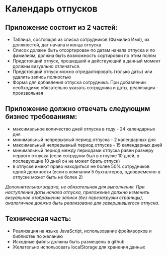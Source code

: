 # Календарь отпусков
## Приложение состоит из 2 частей:

- Таблица, состоящая из списка сотрудников (Фамилия Имя), их должностей, дат начала и конца отпуска
- Список должен быть отсортирован по датам начала отпуска и по фамилиям, должна быть возможность сортировки по этим полям
- Предстоящий отпуск, прошедший и действующий в данный момент должны визуально отличаться.
- Предстоящий отпуск можно отредактировать (только даты) или удалить запись полностью
- Форма для добавления отпуска сотрудника. При добавлении необходимо обязательно указать сотрудника и даты, реализация - произвольная
 
## Приложение должно отвечать следующим бизнес требованиям:

- максимальное количество дней отпуска в году - 24 календарных дня
- минимальный непрерывный период отпуска - 2 календарных дня
- максимальный непрерывный период отпуска - 15 календарных дней
- минимальный период между периодами отпуска равен размеру первого отпуска (если сотрудник был в отпуске 10 дней, в последующие 10 дней он не может брать отпуск)
- в отпуске имеют право находиться не более 50% сотрудников одной должности (если в компании 5 бухгалтеров, одновременно в отпуске может быть не более 2)

_Дополнительная задача, не обязательная для выполнения. При наступлении даты начала отпуска, приложение должно изменить визуальное отображение записи (без перезагрузки страницы), аналогичное должно быть реализовано для завершившегося отпуска._
 
## Техническая часть: 

- Реализация на языке JavaScript, использование фреймворков и библиотек по желанию
- Исходные файлы должны быть размещены в github
- Желательно использовать localStorage для хранения данных
